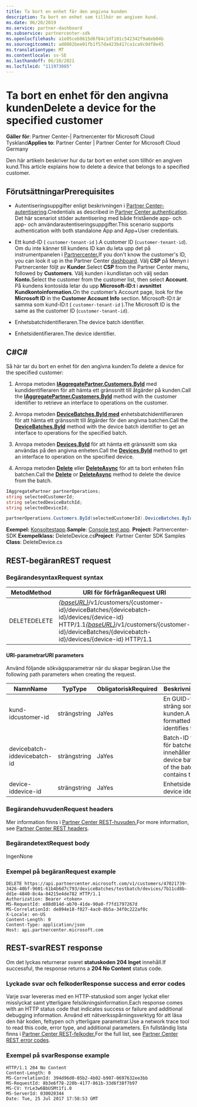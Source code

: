```yaml
---
title: Ta bort en enhet för den angivna kunden
description: Ta bort en enhet som tillhör en angiven kund.
ms.date: 06/20/2019
ms.service: partner-dashboard
ms.subservice: partnercenter-sdk
ms.openlocfilehash: a1e05ceb8615d6f84c1df101c542342f9a6eb04b
ms.sourcegitcommit: ad8082bee01fb1f57da423b417ca1ca9c0df8e45
ms.translationtype: MT
ms.contentlocale: sv-SE
ms.lasthandoff: 06/10/2021
ms.locfileid: "111973085"
---
```

# <a name="delete-a-device-for-the-specified-customer"></a><span data-ttu-id="851a8-103">Ta bort en enhet för den angivna kunden</span><span class="sxs-lookup"><span data-stu-id="851a8-103">Delete a device for the specified customer</span></span>

<span data-ttu-id="851a8-104">**Gäller för**: Partner Center-| Partnercenter för Microsoft Cloud Tyskland</span><span class="sxs-lookup"><span data-stu-id="851a8-104">**Applies to**: Partner Center | Partner Center for Microsoft Cloud Germany</span></span>

<span data-ttu-id="851a8-105">Den här artikeln beskriver hur du tar bort en enhet som tillhör en angiven kund.</span><span class="sxs-lookup"><span data-stu-id="851a8-105">This article explains how to delete a device that belongs to a specified customer.</span></span>

## <a name="prerequisites"></a><span data-ttu-id="851a8-106">Förutsättningar</span><span class="sxs-lookup"><span data-stu-id="851a8-106">Prerequisites</span></span>

- <span data-ttu-id="851a8-107">Autentiseringsuppgifter enligt beskrivningen i [Partner Center-autentisering](partner-center-authentication.md).</span><span class="sxs-lookup"><span data-stu-id="851a8-107">Credentials as described in [Partner Center authentication](partner-center-authentication.md).</span></span> <span data-ttu-id="851a8-108">Det här scenariot stöder autentisering med både fristående app- och app- och användarautentiseringsuppgifter.</span><span class="sxs-lookup"><span data-stu-id="851a8-108">This scenario supports authentication with both standalone App and App+User credentials.</span></span>

- <span data-ttu-id="851a8-109">Ett kund-ID ( `customer-tenant-id` ).</span><span class="sxs-lookup"><span data-stu-id="851a8-109">A customer ID (`customer-tenant-id`).</span></span> <span data-ttu-id="851a8-110">Om du inte känner till kundens ID kan du leta upp det på instrumentpanelen i [Partnercenter.](https://partner.microsoft.com/dashboard)</span><span class="sxs-lookup"><span data-stu-id="851a8-110">If you don't know the customer's ID, you can look it up in the Partner Center [dashboard](https://partner.microsoft.com/dashboard).</span></span> <span data-ttu-id="851a8-111">Välj **CSP** på Menyn i Partnercenter följt av **Kunder**.</span><span class="sxs-lookup"><span data-stu-id="851a8-111">Select **CSP** from the Partner Center menu, followed by **Customers**.</span></span> <span data-ttu-id="851a8-112">Välj kunden i kundlistan och välj sedan **Konto.**</span><span class="sxs-lookup"><span data-stu-id="851a8-112">Select the customer from the customer list, then select **Account**.</span></span> <span data-ttu-id="851a8-113">På kundens kontosida letar du upp **Microsoft-ID:t** i **avsnittet Kundkontoinformation.**</span><span class="sxs-lookup"><span data-stu-id="851a8-113">On the customer’s Account page, look for the **Microsoft ID** in the **Customer Account Info** section.</span></span> <span data-ttu-id="851a8-114">Microsoft-ID:t är samma som kund-ID:t ( `customer-tenant-id` ).</span><span class="sxs-lookup"><span data-stu-id="851a8-114">The Microsoft ID is the same as the customer ID  (`customer-tenant-id`).</span></span>

- <span data-ttu-id="851a8-115">Enhetsbatchidentifieraren.</span><span class="sxs-lookup"><span data-stu-id="851a8-115">The device batch identifier.</span></span>

- <span data-ttu-id="851a8-116">Enhetsidentifieraren.</span><span class="sxs-lookup"><span data-stu-id="851a8-116">The device identifier.</span></span>

## <a name="c"></a><span data-ttu-id="851a8-117">C\#</span><span class="sxs-lookup"><span data-stu-id="851a8-117">C\#</span></span>

<span data-ttu-id="851a8-118">Så här tar du bort en enhet för den angivna kunden:</span><span class="sxs-lookup"><span data-stu-id="851a8-118">To delete a device for the specified customer:</span></span>

1. <span data-ttu-id="851a8-119">Anropa metoden [**IAggregatePartner.Customers.ById**](/dotnet/api/microsoft.store.partnercenter.customers.icustomercollection.byid) med kundidentifieraren för att hämta ett gränssnitt till åtgärder på kunden.</span><span class="sxs-lookup"><span data-stu-id="851a8-119">Call the [**IAggregatePartner.Customers.ById**](/dotnet/api/microsoft.store.partnercenter.customers.icustomercollection.byid) method with the customer identifier to retrieve an interface to operations on the customer.</span></span>

2. <span data-ttu-id="851a8-120">Anropa metoden [**DeviceBatches.ById med**](/dotnet/api/microsoft.store.partnercenter.devicesdeployment.idevicesbatchcollection.byid) enhetsbatchidentifieraren för att hämta ett gränssnitt till åtgärder för den angivna batchen.</span><span class="sxs-lookup"><span data-stu-id="851a8-120">Call the [**DeviceBatches.ById**](/dotnet/api/microsoft.store.partnercenter.devicesdeployment.idevicesbatchcollection.byid) method with the device batch identifier to get an interface to operations for the specified batch.</span></span>

3. <span data-ttu-id="851a8-121">Anropa metoden [**Devices.ById**](/dotnet/api/microsoft.store.partnercenter.devicesdeployment.idevicecollection.byid) för att hämta ett gränssnitt som ska användas på den angivna enheten.</span><span class="sxs-lookup"><span data-stu-id="851a8-121">Call the [**Devices.ById**](/dotnet/api/microsoft.store.partnercenter.devicesdeployment.idevicecollection.byid) method to get an interface to operation on the specified device.</span></span>

4. <span data-ttu-id="851a8-122">Anropa metoden [**Delete**](/dotnet/api/microsoft.store.partnercenter.devicesdeployment.idevice.delete) eller [**DeleteAsync**](/dotnet/api/microsoft.store.partnercenter.devicesdeployment.idevice.deleteasync) för att ta bort enheten från batchen.</span><span class="sxs-lookup"><span data-stu-id="851a8-122">Call the [**Delete**](/dotnet/api/microsoft.store.partnercenter.devicesdeployment.idevice.delete) or [**DeleteAsync**](/dotnet/api/microsoft.store.partnercenter.devicesdeployment.idevice.deleteasync) method to delete the device from the batch.</span></span>

``` csharp
IAggregatePartner partnerOperations;
string selectedCustomerId;
string selectedDeviceBatchId;
string selectedDeviceId;

partnerOperations.Customers.ById(selectedCustomerId).DeviceBatches.ById(selectedDeviceBatchId).Devices.ById(selectedDeviceId).Delete();
```

<span data-ttu-id="851a8-123">**Exempel:** [Konsoltestapp](console-test-app.md).</span><span class="sxs-lookup"><span data-stu-id="851a8-123">**Sample**: [Console test app](console-test-app.md).</span></span> <span data-ttu-id="851a8-124">**Project:** Partnercenter-SDK **Exempelklass:** DeleteDevice.cs</span><span class="sxs-lookup"><span data-stu-id="851a8-124">**Project**: Partner Center SDK Samples **Class**: DeleteDevice.cs</span></span>

## <a name="rest-request"></a><span data-ttu-id="851a8-125">REST-begäran</span><span class="sxs-lookup"><span data-stu-id="851a8-125">REST request</span></span>

### <a name="request-syntax"></a><span data-ttu-id="851a8-126">Begärandesyntax</span><span class="sxs-lookup"><span data-stu-id="851a8-126">Request syntax</span></span>

| <span data-ttu-id="851a8-127">Metod</span><span class="sxs-lookup"><span data-stu-id="851a8-127">Method</span></span>     | <span data-ttu-id="851a8-128">URI för förfrågan</span><span class="sxs-lookup"><span data-stu-id="851a8-128">Request URI</span></span>                                                                                                                        |
|------------|------------------------------------------------------------------------------------------------------------------------------------|
| <span data-ttu-id="851a8-129">DELETE</span><span class="sxs-lookup"><span data-stu-id="851a8-129">DELETE</span></span>     | <span data-ttu-id="851a8-130">[*{baseURL}*](partner-center-rest-urls.md)/v1/customers/{customer-id}/deviceBatches/{devicebatch-id}/devices/{device-id} HTTP/1.1</span><span class="sxs-lookup"><span data-stu-id="851a8-130">[*{baseURL}*](partner-center-rest-urls.md)/v1/customers/{customer-id}/deviceBatches/{devicebatch-id}/devices/{device-id} HTTP/1.1</span></span>  |

#### <a name="uri-parameters"></a><span data-ttu-id="851a8-131">URI-parametrar</span><span class="sxs-lookup"><span data-stu-id="851a8-131">URI parameters</span></span>

<span data-ttu-id="851a8-132">Använd följande sökvägsparametrar när du skapar begäran.</span><span class="sxs-lookup"><span data-stu-id="851a8-132">Use the following path parameters when creating the request.</span></span>

| <span data-ttu-id="851a8-133">Namn</span><span class="sxs-lookup"><span data-stu-id="851a8-133">Name</span></span>           | <span data-ttu-id="851a8-134">Typ</span><span class="sxs-lookup"><span data-stu-id="851a8-134">Type</span></span>   | <span data-ttu-id="851a8-135">Obligatorisk</span><span class="sxs-lookup"><span data-stu-id="851a8-135">Required</span></span> | <span data-ttu-id="851a8-136">Beskrivning</span><span class="sxs-lookup"><span data-stu-id="851a8-136">Description</span></span>                                                        |
|----------------|--------|----------|--------------------------------------------------------------------|
| <span data-ttu-id="851a8-137">kund-id</span><span class="sxs-lookup"><span data-stu-id="851a8-137">customer-id</span></span>    | <span data-ttu-id="851a8-138">sträng</span><span class="sxs-lookup"><span data-stu-id="851a8-138">string</span></span> | <span data-ttu-id="851a8-139">Ja</span><span class="sxs-lookup"><span data-stu-id="851a8-139">Yes</span></span>      | <span data-ttu-id="851a8-140">En GUID-formaterad sträng som identifierar kunden.</span><span class="sxs-lookup"><span data-stu-id="851a8-140">A GUID-formatted string that identifies the customer.</span></span>              |
| <span data-ttu-id="851a8-141">devicebatch-id</span><span class="sxs-lookup"><span data-stu-id="851a8-141">devicebatch-id</span></span> | <span data-ttu-id="851a8-142">sträng</span><span class="sxs-lookup"><span data-stu-id="851a8-142">string</span></span> | <span data-ttu-id="851a8-143">Ja</span><span class="sxs-lookup"><span data-stu-id="851a8-143">Yes</span></span>      | <span data-ttu-id="851a8-144">Batch-ID för enheten för batchen som innehåller enheten.</span><span class="sxs-lookup"><span data-stu-id="851a8-144">The device batch identifier of the batch that contains the device.</span></span> |
| <span data-ttu-id="851a8-145">device-id</span><span class="sxs-lookup"><span data-stu-id="851a8-145">device-id</span></span>      | <span data-ttu-id="851a8-146">sträng</span><span class="sxs-lookup"><span data-stu-id="851a8-146">string</span></span> | <span data-ttu-id="851a8-147">Ja</span><span class="sxs-lookup"><span data-stu-id="851a8-147">Yes</span></span>      | <span data-ttu-id="851a8-148">Enhetsidentifieraren.</span><span class="sxs-lookup"><span data-stu-id="851a8-148">The device identifier.</span></span>                                             |

### <a name="request-headers"></a><span data-ttu-id="851a8-149">Begärandehuvuden</span><span class="sxs-lookup"><span data-stu-id="851a8-149">Request headers</span></span>

<span data-ttu-id="851a8-150">Mer information finns i [Partner Center REST-huvuden.](headers.md)</span><span class="sxs-lookup"><span data-stu-id="851a8-150">For more information, see [Partner Center REST headers](headers.md).</span></span>

### <a name="request-body"></a><span data-ttu-id="851a8-151">Begärandetext</span><span class="sxs-lookup"><span data-stu-id="851a8-151">Request body</span></span>

<span data-ttu-id="851a8-152">Ingen</span><span class="sxs-lookup"><span data-stu-id="851a8-152">None</span></span>

### <a name="request-example"></a><span data-ttu-id="851a8-153">Exempel på begäran</span><span class="sxs-lookup"><span data-stu-id="851a8-153">Request example</span></span>

```http
DELETE https://api.partnercenter.microsoft.com/v1/customers/47021739-3426-40bf-9601-61b4b6d7c793/deviceBatches/testbatch/devices/7b11cd8b-dd1e-4840-8c4a-84215e4de782 HTTP/1.1
Authorization: Bearer <token>
MS-RequestId: e88d014d-ab70-41de-90a0-f7fd1797267d
MS-CorrelationId: de894e18-f027-4ac0-8b5a-34f0c222af0c
X-Locale: en-US
Content-Length: 0
Content-Type: application/json
Host: api.partnercenter.microsoft.com
```

## <a name="rest-response"></a><span data-ttu-id="851a8-154">REST-svar</span><span class="sxs-lookup"><span data-stu-id="851a8-154">REST response</span></span>

<span data-ttu-id="851a8-155">Om det lyckas returnerar svaret **statuskoden 204 Inget** innehåll.</span><span class="sxs-lookup"><span data-stu-id="851a8-155">If successful, the response returns a **204 No Content** status code.</span></span>

### <a name="response-success-and-error-codes"></a><span data-ttu-id="851a8-156">Lyckade svar och felkoder</span><span class="sxs-lookup"><span data-stu-id="851a8-156">Response success and error codes</span></span>

<span data-ttu-id="851a8-157">Varje svar levereras med en HTTP-statuskod som anger lyckat eller misslyckat samt ytterligare felsökningsinformation.</span><span class="sxs-lookup"><span data-stu-id="851a8-157">Each response comes with an HTTP status code that indicates success or failure and additional debugging information.</span></span> <span data-ttu-id="851a8-158">Använd ett nätverksspårningsverktyg för att läsa den här koden, feltypen och ytterligare parametrar.</span><span class="sxs-lookup"><span data-stu-id="851a8-158">Use a network trace tool to read this code, error type, and additional parameters.</span></span> <span data-ttu-id="851a8-159">En fullständig lista finns i [Partner Center REST-felkoder.](error-codes.md)</span><span class="sxs-lookup"><span data-stu-id="851a8-159">For the full list, see [Partner Center REST error codes](error-codes.md).</span></span>

### <a name="response-example"></a><span data-ttu-id="851a8-160">Exempel på svar</span><span class="sxs-lookup"><span data-stu-id="851a8-160">Response example</span></span>

```http
HTTP/1.1 204 No Content
Content-Length: 0
MS-CorrelationId: 394d96d0-05b2-4b02-b907-0697632ee3bb
MS-RequestId: 8b3e6f78-220b-4177-861b-33d6f38f7b97
MS-CV: YrLe3w6BbUSMt1fi.0
MS-ServerId: 030020344
Date: Tue, 25 Jul 2017 17:58:53 GMT
```

